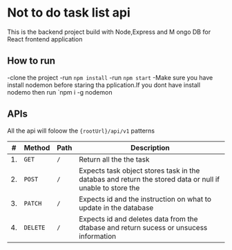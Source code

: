 # Not to do task list api

This is the backend project build with Node,Express and M ongo DB for React frontend application

## How to run

-clone the project
-run `npm install`
-run `npm start`
-Make sure you have install nodemon before staring tha pplication.If you dont have install nodemo then run `npm i -g nodemon

## APIs

All the api will foloow the `{rootUrl}/api/v1` patterns

| #   | Method   | Path | Description                                                                                              |
| --- | -------- | ---- | -------------------------------------------------------------------------------------------------------- |
| 1.  | `GET`    | `/`  | Return all the the task                                                                                  |
| 2.  | `POST`   | `/`  | Expects task object stores task in the databas and return the stored data or null if unable to store the |
| 3.  | `PATCH`  | `/`  | Expects id and the instruction on what to update in the database                                         |
| 4.  | `DELETE` | `/`  | Expects id and deletes data from the dtabase and return sucess or unsucess information                   |
